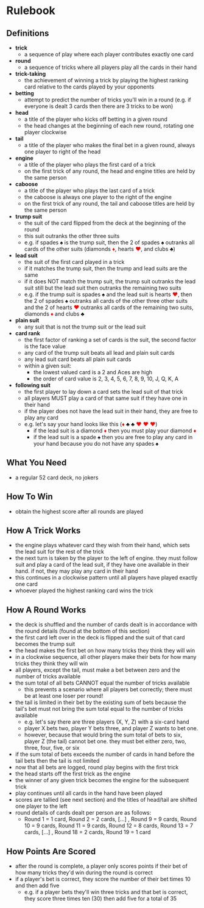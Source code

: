 # Rulebook

## Definitions
- **trick**
  - a sequence of play where each player contributes exactly one card
- **round**
  - a sequence of tricks where all players play all the cards in their hand
- **trick-taking**
  - the achievement of winning a trick by playing the highest ranking card relative to the cards played by your opponents
- **betting**
  - attempt to predict the number of tricks you'll win in a round (e.g. if everyone is dealt 3 cards then there are 3 tricks to be won)
- **head**
  - a title of the player who kicks off betting in a given round
  - the head changes at the beginning of each new round, rotating one player clockwise
- **tail**
  - a title of the player who makes the final bet in a given round, always one player to right of the head
- **engine**
  - a title of the player who plays the first card of a trick
  - on the first trick of any round, the head and engine titles are held by the same person
- **caboose**
  - a title of the player who plays the last card of a trick
  - the caboose is always one player to the right of the engine
  - on the first trick of any round, the tail and caboose titles are held by the same person
- **trump suit**
  - the suit of the card flipped from the deck at the beginning of the round
  - this suit outranks the other three suits
  - e.g. if spades <span style="background-color: #FFFFFF"><font color="black">♠️</font></span> is the trump suit, then the 2 of spades <span style="background-color: #FFFFFF"><font color="black">♠️</font></span> outranks all cards of the other suits (diamonds <span style="background-color: #FFFFFF"><font color="red">♦️</font></span>, hearts <span style="background-color: #FFFFFF"><font color="red">♥️</font></span>, and clubs <span style="background-color: #FFFFFF"><font color="black">♣️</font></span>) 
- **lead suit**
  - the suit of the first card played in a trick
  - if it matches the trump suit, then the trump and lead suits are the same
  - if it does NOT match the trump suit, the trump suit outranks the lead suit still but the lead suit then outranks the remaining two suits
  - e.g. if the trump suit is spades <span style="background-color: #FFFFFF"><font color="black">♠️</font></span> and the lead suit is hearts <span style="background-color: #FFFFFF"><font color="red">♥️</font></span>, then the 2 of spades <span style="background-color: #FFFFFF"><font color="black">♠️</font></span> outranks all cards of the other three other suits and the 2 of hearts <span style="background-color: #FFFFFF"><font color="red">♥️</font></span> outranks all cards of the remaining two suits, diamonds <span style="background-color: #FFFFFF"><font color="red">♦️</font></span> and clubs <span style="background-color: #FFFFFF"><font color="black">♣️</font></span>
- **plain suit**
  - any suit that is not the trump suit or the lead suit
- **card rank**
  - the first factor of ranking a set of cards is the suit, the second factor is the face value
  - any card of the trump suit beats all lead and plain suit cards
  - any lead suit card beats all plain suit cards
  - within a given suit:
    - the lowest valued card is a 2 and Aces are high
    - the order of card value is 2, 3, 4, 5, 6, 7, 8, 9, 10, J, Q, K, A
- **following suit**
  - the first player to lay down a card sets the lead suit of that trick
  - all players MUST play a card of that same suit if they have one in their hand
  - if the player does not have the lead suit in their hand, they are free to play any card
  - e.g. let's say your hand looks like this (<span style="background-color: #FFFFFF"><font color="red">♦️</font></span> <span style="background-color: #FFFFFF"><font color="black">♣️</font></span></font></span> <span style="background-color: #FFFFFF"><font color="black">♣️</font></span> <span style="background-color: #FFFFFF"><font color="red">♥️</font></span> <span style="background-color: #FFFFFF"><font color="red">♥️</font></span> <span style="background-color: #FFFFFF"><font color="red">♥️</font></span>)
    - if the lead suit is a diamond <span style="background-color: #FFFFFF"><font color="red">♦️</font></span> then you must play your diamond <span style="background-color: #FFFFFF"><font color="red">♦️</font></span>
    - if the lead suit is a spade <span style="background-color: #FFFFFF"><font color="black">♠️</font></span> then you are free to play any card in your hand because you do not have any spades <span style="background-color: #FFFFFF"><font color="black">♠️</font></span>


## What You Need
- a regular 52 card deck, no jokers

## How To Win
- obtain the highest score after all rounds are played

## How A Trick Works
- the engine plays whatever card they wish from their hand, which sets the lead suit for the rest of the trick
- the next turn is taken by the player to the left of engine. they must follow suit and play a card of the lead suit, if they have one available in their hand. if not, they may play any card in their hand
- this continues in a clockwise pattern until all players have played exactly one card
- whoever played the highest ranking card wins the trick

## How A Round Works
- the deck is shuffled and the number of cards dealt is in accordance with the round details (found at the bottom of this section)
- the first card left over in the deck is flipped and the suit of that card becomes the trump suit
- the head makes the first bet on how many tricks they think they will win
- in a clockwise sequence, all other players make their bets for how many tricks they think they will win
- all players, except the tail, must make a bet between zero and the number of tricks available
- the sum total of all bets CANNOT equal the number of tricks available
  - this prevents a scenario where all players bet correctly; there must be at least one loser per round!
- the tail is limited in their bet by the existing sum of bets because the tail's bet must not bring the sum total equal to the number of tricks available
  - e.g. let's say there are three players (X, Y, Z) with a six-card hand
  - player X bets two, player Y bets three, and player Z wants to bet one.
  - however, because that would bring the sum total of bets to six, player Z (the tail) cannot bet one. they must bet either zero, two, three, four, five, or six
- if the sum total of bets exceeds the number of cards in hand before the tail bets then the tail is not limited
- now that all bets are logged, round play begins with the first trick
- the head starts off the first trick as the engine
- the winner of any given trick becomes the engine for the subsequent trick
- play continues until all cards in the hand have been played
- scores are tallied (see next section) and the titles of head/tail are shifted one player to the left
- round details of cards dealt per person are as follows:
  - Round 1 = 1 card, Round 2 = 2 cards, [...] , Round 9 = 9 cards, Round 10 = 9 cards, Round 11 = 9 cards, Round 12 = 8 cards, Round 13 = 7 cards, [...] , Round 18 = 2 cards, Round 19 = 1 card

## How Points Are Scored
- after the round is complete, a player only scores points if their bet of how many tricks they'd win during the round is correct
- if a player's bet is correct, they score the number of their bet times 10 and then add five
  - e.g. if a player bets they'll win three tricks and that bet is correct, they score three times ten (30) then add five for a total of 35
